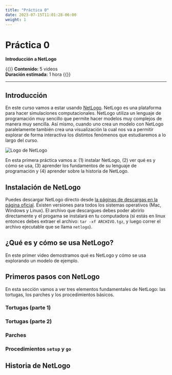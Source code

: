 ```yaml
---
title: "Práctica 0"
date: 2023-07-15T11:01:28-06:00
weight: 1
---
```


#  Práctica 0

**Introducción a NetLogo**

{{<hint info>}} 
**Contenido:** 5 videos  
**Duración estimada:** 1 hora
{{</hint>}}
 
---

## Introducción

En este curso vamos a estar usando [NetLogo](https://ccl.northwestern.edu/netlogo/). NetLogo es una plataforma para hacer simulaciones computacionales. NetLogo utiliza un lenguaje de programación muy sencillo que permite hacer modelos muy complejos de manera muy sencilla. Así mismo, cuando uno crea un modelo con NetLogo paralelamente también crea una visualización la cual nos va a permitir explorar de forma interactiva los distintos fenómenos que estudiaremos a lo largo del curso. 

![Logo de NetLogo](/logo-netlogo.jpg)

En esta primera práctica vamos a: (1) instalar NetLogo, (2) ver qué es y cómo se usa, (3) aprender los fundamentos de su lenguaje de programación y (4) aprender sobre la historia de NetLogo.

## Instalación de NetLogo

Puedes descargar NetLogo directo desde [la páginas de descargas en la página oficial](https://ccl.northwestern.edu/netlogo/6.3.0/). Existen versiones para todos los sistemas operativos (Mac, Windows y Linux). El archivo que descargues debes poder abrirlo directamente y el progama se instalará en tu computadora (si estás en linux entonces debes extraer el archivo: `tar -xf ARCHIVO.tgz`, y luego correr el archivo ejecutable que se llama `netlogo`).

## ¿Qué es y cómo se usa NetLogo?

En este primer video demostramos qué es NetLogo y cómo se usa explorando un modelo de ejemplo.

## Primeros pasos con NetLogo

En esta sección vamos a ver tres elementos fundamentales de NetLogo: las tortugas, los parches y los procedimientos básicos.

### Tortugas (parte 1)

### Tortugas (parte 2)

### Parches

### Procedimientos `setup` y `go`

## Historia de NetLogo

